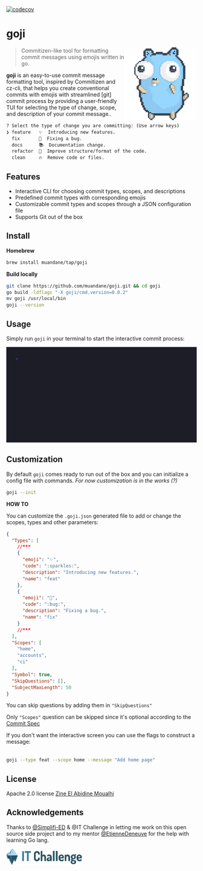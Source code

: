 [![codecov](https://codecov.io/gh/muandane/goji/branch/main/graph/badge.svg?token=0PYU31AH2S)](https://codecov.io/gh/muandane/goji)
# goji

<img align="right" src="public/go-gopher.gif">

> Commitizen-like tool for formatting commit messages using emojis written in go.

**goji** is an easy-to-use commit message formatting tool, inspired by Commitizen and cz-cli, 
that helps you create conventional commits with emojis with streamlined [git] commit process by providing a user-friendly TUI 
for selecting the type of change, scope, and description of your commit message..

```sh
? Select the type of change you are committing: (Use arrow keys)
❯ feature   ✨  Introducing new features.
  fix       🐛  Fixing a bug.
  docs      📚  Documentation change.
  refactor  🎨  Improve structure/format of the code.
  clean     🔥  Remove code or files.
```

## Features

- Interactive CLI for choosing commit types, scopes, and descriptions
- Predefined commit types with corresponding emojis
- Customizable commit types and scopes through a JSON configuration file
- Supports Git out of the box

## Install

**Homebrew**

```bash
brew install muandane/tap/goji
```

**Build locally**

```bash
git clone https://github.com/muandane/goji.git && cd goji
go build -ldflags "-X goji/cmd.version=0.0.2"
mv goji /usr/local/bin
goji --version 
```

## Usage

Simply run `goji` in your terminal to start the interactive commit process:

![Goji gif](public/goji.gif)

## Customization

By default `goji` comes ready to run out of the box and you can initialize a config file with commands. _For now customization is in the works (?)_

```sh
goji --init
```

**HOW TO**

You can customize the `.goji.json` generated file to add or change the scopes, types and other parameters:

```json
{
  "Types": [
    //***
    {
      "emoji": "✨",
      "code": ":sparkles:",
      "description": "Introducing new features.",
      "name": "feat"
    },
    {
      "emoji": "🐛",
      "code": ":bug:",
      "description": "Fixing a bug.",
      "name": "fix"
    }
    //***
  ],
  "Scopes": [
    "home",
    "accounts",
    "ci"
  ],
  "Symbol": true,
  "SkipQuestions": [],
  "SubjectMaxLength": 50
}
```

You can skip questions by adding them in `"SkipQuestions"`

Only `"Scopes"` question can be skipped since it's optional according to the [Commit Spec](https://www.conventionalcommits.org/en/v1.0.0/)

If you don't want the interactive screen you can use the flags to construct a message:

```sh

goji --type feat --scope home --message "Add home page"

```

## License

Apache 2.0 license [Zine El Abidine Moualhi](https://www.linkedin.com/in/zinemoualhi/)

## Acknowledgements

Thanks to [@Simplifi-ED](https://www.simplified.fr) & @IT Challenge in letting me work on this open source side project and to my mentor [@EtienneDeneuve](https://github.com/EtienneDeneuve) for the help with learning Go lang.

<img align="center" src="public/logo.svg"  alt="IT Challenge" width="200"/>
